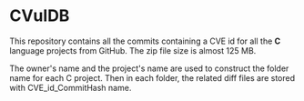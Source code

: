 # CVulDB
This repository contains all the commits containing a CVE id for all the **C** language projects from GitHub. The zip file size is almost 125 MB. 

The owner's name and the project's name are used to construct the folder name for each C project. Then in each folder,  the related diff files are stored with  CVE_id_CommitHash name. 
